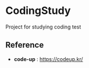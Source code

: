 # CodingStudy
 Project for studying coding test

## Reference 
 * **code-up** : <https://codeup.kr/>

